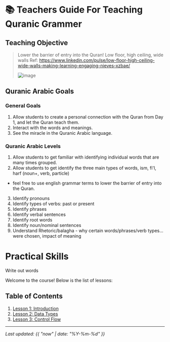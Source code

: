 # 📚 Teachers Guide For Teaching Quranic Grammer

## Teaching Objective

> Lower the barrier of entry into the Quran!
> Low floor, high ceiling, wide walls
> Ref: https://www.linkedin.com/pulse/low-floor-high-ceiling-wide-walls-making-learning-engaging-nieves-xzbae/
>
> ![image](https://github.com/user-attachments/assets/c8ceca95-9824-49e7-a5d8-c6c701a625e3)

## Quranic Arabic Goals

### General Goals

1. Allow students to create a personal connection with the Quran from Day 1, and let the Quran teach them.
2. Interact with the words and meanings.
3. See the miracle in the Quranic Arabic language.

### Quranic Arabic Levels

1. Allow students to get familiar with identifying individual words that are many times grouped.
2. Allow students to get identify the three main types of words, ism, fi'l, harf (noun+, verb, particle)
- feel free to use english grammar terms to lower the barrier of entry into the Quran.
3. Identify pronouns
4. Identify types of verbs: past or present
5. Identify phrases
6. Identify verbal sentences
7. Identify root words
8. Identify noun/nominal sentences
9. Understand Rhetoric/balagha - why certain words/phrases/verb types… were chosen, impact of meaning


# Practical Skills

Write out words

Welcome to the course! Below is the list of lessons:

## Table of Contents

1. [Lesson 1: Introduction](https://bbdev18.github.io/practical_arabic_grammer/lesson1)
2. [Lesson 2: Data Types](https://bbdev18.github.io/practical_arabic_grammer/lesson2)
3. [Lesson 3: Control Flow](https://bbdev18.github.io/practical_arabic_grammer/lesson3)

---

_Last updated: {{ "now" | date: "%Y-%m-%d" }}_
